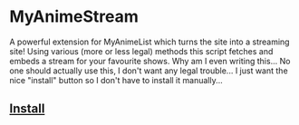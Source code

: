 # MyAnimeStream
A powerful extension for MyAnimeList which turns the site into a streaming site! Using various (more or less legal) methods this script fetches and embeds a stream for your favourite shows. Why am I even writing this... No one should actually use this, I don't want any legal trouble... I just want the nice "install" button so I don't have to install it manually...


## [Install](https://github.com/siku2/InScripts/raw/master/scripts/MyAnimeStream/Deities/dist/myanimestream.user.js)
